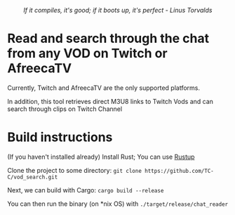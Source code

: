<p align="center"><i>If it compiles, it's good; if it boots up, it's perfect - Linus Torvalds</i></p>

# Read and search through the chat from any VOD on Twitch or AfreecaTV
Currently, Twitch and AfreecaTV are the only supported platforms.

In addition, this tool retrieves direct M3U8 links to Twitch Vods and can search through clips on Twitch Channel

# Build instructions

(If you haven't installed already)
Install Rust; You can use [Rustup](https://www.rust-lang.org/tools/install)

Clone the project to some directory:
`git clone https://github.com/TC-C/vod_search.git`

Next, we can build with Cargo:
`cargo build --release`

You can then run the binary (on *nix OS) with
`./target/release/chat_reader`

